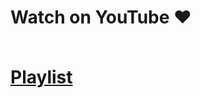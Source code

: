 <h1>Watch on YouTube ❤
<br>
<br>

[Playlist](https://www.youtube.com/playlist?list=PL6vqxedVRTOYhBU5EmRZqMynZZHetp3od)


</h1>
